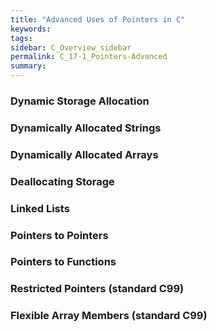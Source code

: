 ```yaml
---
title: "Advanced Uses of Pointers in C"
keywords:
tags:
sidebar: C_Overview_sidebar
permalink: C_17-1_Pointers-Advanced
summary:
---
```


### Dynamic Storage Allocation

### Dynamically Allocated Strings

### Dynamically Allocated Arrays

### Deallocating Storage

### Linked Lists

### Pointers to Pointers

### Pointers to Functions

### Restricted Pointers (standard C99)

### Flexible Array Members (standard C99)

